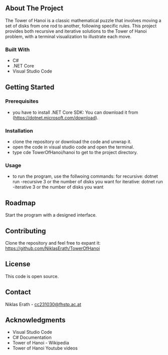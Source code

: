 ## About The Project
The Tower of Hanoi is a classic mathematical puzzle that involves moving a set of disks from one rod to another, following specific rules. This project provides both recursive and iterative solutions to the Tower of Hanoi problem, with a terminal visualization to illustrate each move.

### Built With
- C#
- .NET Core
- Visual Studio Code

## Getting Started
### Prerequisites
- you have to install .NET Core SDK: You can download it from (https://dotnet.microsoft.com/download).

### Installation
- clone the repository or download the code and unwrap it. 
- open the code in visual studio code and open the terminal.
- type cde TowerOfHanoi/hanoi to get to the project directory.

### Usage
- to run the program, use the follwoing commands: 
  for recursive: dotnet run -recursive 3 or the number of disks you want 
  for iterative: dotnet run -iterative 3 or the number of disks you want

## Roadmap 
Start the program with a designed interface. 

## Contributing 
Clone the repository and feel free to expant it:
https://github.com/NiklasErath/TowerOfHanoi

## License 
This code is open source. 

## Contact
Niklas Erath - cc231030@fhstp.ac.at

## Acknowledgments
- Visual Studio Code
- C# Documentation
- Tower of Hanoi - Wikipedia
- Tower of Hanoi Youtube videos